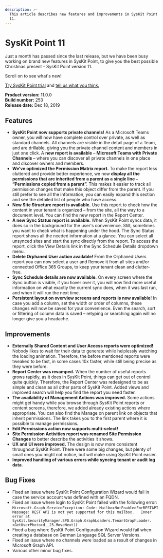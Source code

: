 ```yaml
---
description: >-
  This article describes new features and improvements in SysKit Point version
  11.
---
```


# SysKit Point 11

Just a month has passed since the last release, but we have been busy working on brand new features in SysKit Point, to give you the best possible Christmas present - SysKit Point version 11.  

Scroll on to see what's new!

[Try SysKit Point trial](https://syskit.com/products/point/download/) and [tell us what you think.](https://www.syskit.com/company/contact-us/)

**Product version:** 11.0.0  
**Build number:** 253  
**Release date:** Dec 18, 2019

## Features

* **SysKit Point now supports private channels!** As a Microsoft Teams owner, you will now have complete control over private, as well as standard channels. All channels are visible in the detail page of a Team, and are drillable, giving you the private channel content and members in just one click. A **new report is available** – **Microsoft Teams with Private Channels** – where you can discover all private channels in one place and discover owners and members. 
* **We’ve optimized the Permission Matrix report.** To make the report less cluttered and provide better experience, we now **display all the permissions that are inherited from a parent as a single line – “Permissions copied from a parent”.** This makes it easier to track all permission changes that make this object differ from the parent. If you still prefer to see all the information, you can easily expand this section and see the detailed list of people who have access. 
* **New Site Structure report is available.** Use this report to check how the content in your tenant is organized – from the site, all the way to a document level. You can find the new report in the Report Center. 
* **A new Sync Status report is available.** When SysKit Point syncs data, it does so in the background for the user's convenience. Still, sometimes you want to check what is happening under the hood. The Sync Status report shows all the needed information at a glance. You can select all unsynced sites and start the sync directly from the report. To access the report, click the View Details link in the Sync Schedule Details dropdown menu. 
* **Delete Orphaned User action available!** From the Orphaned Users report you can now select a user and Remove it from all sites and/or connected Office 365 Groups, to keep your tenant clean and clutter-free. 
* **Sync Schedule details are now available.** On every screen where the Sync button is visible, if you hover over it, you will now find more useful information on what exactly the current sync does, when it was last run, and when it will run the next time. 
* **Persistent layout on overview screens and reports is now available!** In case you add a column, set the width or order of columns, these changes will now be saved for your convenience. Even the search, sort or filtering of column data is saved – retyping or searching again will no longer give you a headache. 

## Improvements

* **Externally Shared Content and User Access reports were optimized!** Nobody likes to wait for their data to generate while helplessly watching the loading animation. Therefore, the before mentioned reports were tweaked to be fast, in some cases 10x faster, while still being precise as they were before.  
* **Report Center was revamped.** When the number of useful reports grows rapidly, as it does in SysKit Point, things can get out of control quite quickly. Therefore, the Report Center was redesigned to be as simple and clean as all other parts of SysKit Point. Added views and improved search will help you find the report you need faster. 
* **The availability of Management Actions was improved.** Some actions might get handy while you browse through SysKit Point reports or content screens, therefore, we added already existing actions where appropriate. You can also find the Manage on parent link on objects that inherit permissions. The link takes you to the first parent where it is possible to manage permissions.  
* **Edit Permissions action now supports multi-select!** 
* **Site Permission Activities report was renamed Site Permission Changes** to better describe the activities it shows. 
* **UX and UI were improved.** The design is now more consistent throughout SysKit Point. There were some big changes, but plenty of small ones you might not notice, but will make using SysKit Point easier.  
* **Improved handling of various errors while syncing tenant or audit log data.** 

## **Bug Fixes**

* Fixed an issue where SysKit Point Configuration Wizard would fail in case the service account was defined with an FQDN. 
* Fixed an issue where login to SysKit Point failed with the following error:   `Microsoft.Graph.ServiceException: Code: MailboxNotEnabledForRESTAPI  Message: REST API is not yet supported for this mailbox.   Inner error at SysKit.SecurityManager.SPO.Graph.GraphLoaders.TenantGraphLoader.<GetUserPhoto>d__25.MoveNext()`
* Fixed a bug where SysKit Point Configuration Wizard would fail when creating a database on German Language SQL Server Versions. 
* Fixed an issue where no channels were loaded as a result of changes in Microsoft Graph API.  
* Various other minor bug fixes. 

